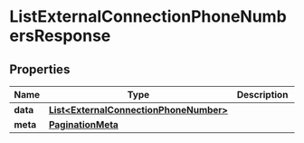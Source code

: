 

# ListExternalConnectionPhoneNumbersResponse


## Properties

| Name | Type | Description | Notes |
|------------ | ------------- | ------------- | -------------|
|**data** | [**List&lt;ExternalConnectionPhoneNumber&gt;**](ExternalConnectionPhoneNumber.md) |  |  [optional] |
|**meta** | [**PaginationMeta**](PaginationMeta.md) |  |  [optional] |




